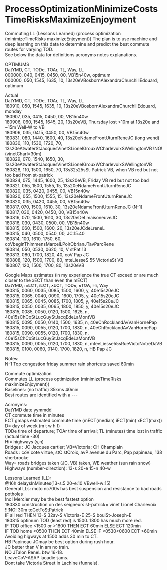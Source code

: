 # ProcessOptimizationMinimizeCostsTimeRisksMaximizeEnjoyment
Commuting LL (Lessons Learned) (process optimization (minimizeTimeRisks maximizeEnjoyment))
The plan is to use machine and deep learning on this data to determine and predict the best commute routes for varying TOD.   
See below the data for definitions acronyms notes explanations.  

OPTIMUMS  
DatYMD, CT,  TODe, TOAr, TL, Way, LL  
000000, 040, 0415, 0450, 00, VB15n40w, optimum  
000000, 050, 1545, 1635, 10, 13s20eVBosbornAlexandraChurchillEdouard, optimum  

Actual  
DatYMD, CT,  TODe, TOAr, TL, Way, LL  
180910, 050, 1545, 1635, 10, 13s20eVBosbornAlexandraChurchillEdouard, monday   
180907, 035, 0415, 0450, 00, VB15n40w  
180906, 060, 1545, 1645, 20, 13s20eVB, Thursday lost <10m at 13s20e and ~15m Well-W to VB  
180906, 035, 0415, 0450, 00, VB15n40w  
180831, 080, 1440, 1600, 40, 13s20eNdameFrontUturnReneJC (long wend)  
180830, 110, 1530, 1720, 70, 13s20eAtwaterStJacquesVinetSLionelGrouxWCharlevoixSWellingtonVB !NO!(vinetCharl=30m)  
180829, 070, 1540, 1650, 30, 13s20eAtwaterStJacquesVinetSLionelGrouxWCharlevoixSWellingtonVB  
180828, 110, 1500, 1650, 70, 13s32s25sSt-Patrick VB, when VB red but not too bad from st-patrick  
180824, 075, 1445, 1600, 25, 13s20eVB, Friday VB red but not too bad  
180821, 055, 1500, 1555, 15, 13s20eNdameFrontUturnReneJC  
180820, 035, 0420, 0455, 00, VB15n40w  
180820, 055, 1500, 1555, 15, 13s20eNdameFrontUturnReneJC  
180820, 035, 0420, 0455, 00, VB15n40w  
180817, 070, 1500, 1610, 30, 13s20eNdameFrontUturnReneJC (N-1)  
180817, 030, 0420, 0450, 00, VB15n40w  
180816, 070, 1500, 1610, 30, 13s20eDeLmaisoneuveJC  
180816, 030, 0430, 0500, 00, VB15n40w  
180815, 060, 1500, 1600, 20, 13s20eJCdeLreneL  
180815, 040, 0500, 0540, 00, JC.15.40  
180814, 100, 1610, 1750, 60, coVbeginThimmensMarcelLPoirObrianJTavParcRene  
180814, 050, 0530, 0620, 10, V stPat 13  
180813, 080, 1700, 1820, 40, coV Pap JC  
180808, 120, 1500, 1700, 80, mteLiesseS 55 VictoriaSt VB  
180807, 120, 1500, 1700, 80, 13s20eVB  

Google Maps estimates (in my experience the true CT exceed or are much closer to the xECT than even the mECT)  
DatYMD, mECT, iECT, xECT, TODe, eTOA, Hi, Way  
180815, 0060, 0035, 0085, 1500, 1600, y, 40e15s20eJC  
180815, 0065, 0040, 0090, 1600, 1705, y, 40e15s20eJC  
180815, 0065, 0045, 0085, 1700, 1805, y, 40e15s20eJC  
180815, 0050, 0035, 0065, 1800, 1850, y, 40e15s20eJC  
180815, 0085, 0050, 0120, 1500, 1625, n, 40e15sChCoStLucGuyStJacqEdeLaMontVB  
180815, 0095, 0050, 0140, 1500, 1635, n, 40eChRocklandAvVanHornePap  
180815, 0090, 0055, 0120, 1700, 1830, n, 40eChRocklandAvVanHornePap  
180815, 0090, 0055, 0120, 1700, 1830, n, 40e15sChCoStLucGuyStJacqEdeLaMontVB  
180815, 0090, 0055, 0120, 1700, 1830, n, mteeLiesse55sRueVictoNotreDaVB  
180815, 0100, 0060, 0140, 1700, 1820, n, HB Pap JC  

Notes:  
N-1 Top congestion friday summer rain shortcuts saved 60min

Commute optimization  
Commutes LL (process optimization (minimizeTimeRisks maximizeEnjoyment))  
Baselines: (no traffic) 35kms 40min  
Best routes are identified with a ---

Acronyms:  
DatYMD date yymmdd  
CT commute time in minutes  
ECT gmaps estimated commute time (mECT(median)  iECT(min) xECT(max))  
D= day of week (m t w h f)  
TODe time of departure; TOAr time of arrival; TL (minutes) time lost in traffic (actual time -30)  
Hi= highways (y,n)  
Bridges : JC Jacques cartier; VB=Victoria; CH Champlain  
Roads : coV cote virtue, stC stCroix, avP avenue du Parc, Pap papineau, 138 sherbrooke  
Way= roads bridges taken (JC, VB) taken, WE weather (sun rain snow)  
Highways (number-direction): 13-s 20-e 15-n 40-w  

Lessons Learned (LL):  
@16h delaysInMinutes(13-s:5 20-e:10 VBwell-w:15)  
General LLs: moto nc700s has best suspension and resistance to bad roads potholes  
!no! Mercier may be the best fastest option  
180830 construction on des seigneurs st-patrick= vinet Lionel Charlevoix !!!NO! 30m toGetToStPatrick  
IF all red THEN 13-S 32av-S Victoria-E 25-S boulSt-Joseph-E  
180815 optimum TOD (least red) is 1500. 1800 has much more red.  
IF TOD office <1500 or >1800 THEN ECT 60min ELSE ECT 120min  
IF TOD home <0500 THEN ECT 40min ELSE IF <0530<0600 ECT >60min  
Avoiding higways at 1500 adds 30 min to CT.  
HB Papineau JCmay be best option during rush hour.   
JC better than V in am no train.  
NO JTalon ReneL btw 16-18.  
LeaveCoV-ASAP lacadie-jams.  
Dont take Victoria Street in Lachine (funnels).    
